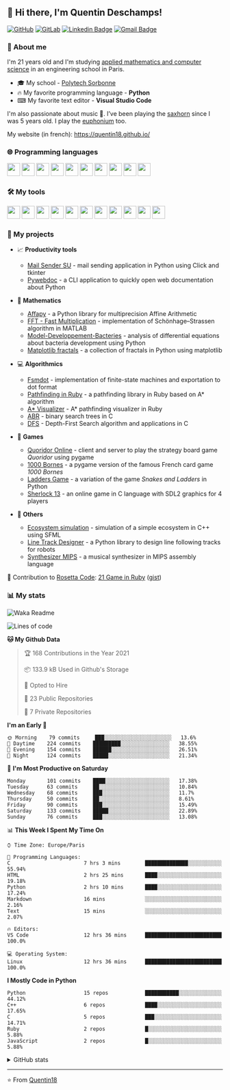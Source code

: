 ## 👋 Hi there, I'm Quentin Deschamps!

[![GitHub](https://img.shields.io/badge/-GitHub-181717?style=flat-square&logo=github&link=https://github.com/Quentin18/)](https://github.com/Quentin18/)
[![GitLab](https://img.shields.io/badge/-GitLab-FCA121?style=flat-square&logo=gitlab&link=https://gitlab.lip6.fr/deschampsq/)](https://gitlab.lip6.fr/deschampsq/)
[![Linkedin Badge](https://img.shields.io/badge/-LinkedIn-blue?style=flat-square&logo=Linkedin&logoColor=white&link=https://www.linkedin.com/in/quentin-deschamps18/)](https://www.linkedin.com/in/quentin-deschamps18/) 
[![Gmail Badge](https://img.shields.io/badge/-Gmail-c14438?style=flat-square&logo=Gmail&logoColor=white&link=mailto:quentindeschamps18@gmail.com)](mailto:quentindeschamps18@gmail.com)


### 🧐 About me
I'm 21 years old and I'm studying [applied mathematics and computer science](https://www.polytech.sorbonne-universite.fr/formations/mathematiques-appliques-et-informatique) in an engineering school in Paris.
<!-- I'm currently looking for an internship 🔎. -->

- 🎓 My school - [Polytech Sorbonne](https://www.polytech.sorbonne-universite.fr)
- 🔥 My favorite programming language - **Python**
- ⌨ My favorite text editor - **Visual Studio Code**

I'm also passionate about music 🎵. I’ve been playing the [saxhorn](https://en.wikipedia.org/wiki/Saxhorn) since I was 5 years old. I play the [euphonium](https://en.wikipedia.org/wiki/Euphonium) too.

My website (in french): https://quentin18.github.io/

### 🌐 Programming languages
<code><img height="30" src="https://cdn.worldvectorlogo.com/logos/python-5.svg"></code>
<code><img height="30" src="https://cdn.worldvectorlogo.com/logos/ruby.svg"></code>
<code><img height="30" src="https://cdn.worldvectorlogo.com/logos/c-2975.svg"></code>
<code><img height="30" src="https://cdn.worldvectorlogo.com/logos/c.svg"></code>
<code><img height="30" src="https://cdn.worldvectorlogo.com/logos/latex.svg"></code>
<code><img height="30" src="https://upload.wikimedia.org/wikipedia/commons/2/21/Matlab_Logo.png"></code>
<code><img height="30" src="https://cdn.worldvectorlogo.com/logos/r-lang.svg"></code>
<code><img height="30" src="https://upload.wikimedia.org/wikipedia/commons/b/b6/Fortran.png"></code>
<code><img height="30" src="https://cdn.svgporn.com/logos/html-5.svg"></code>
<code><img height="30" src="https://cdn.svgporn.com/logos/css-3.svg"></code>

### 🛠️ My tools
<code><img height="30" src="https://cdn.svgporn.com/logos/visual-studio-code.svg"></code>
<code><img height="30" src="https://cdn.worldvectorlogo.com/logos/atom-4.svg"></code>
<code><img height="30" src="https://cdn.svgporn.com/logos/git-icon.svg"></code>
<code><img height="30" src="https://cdn.worldvectorlogo.com/logos/github-icon-1.svg"></code>
<code><img height="30" src="https://cdn.worldvectorlogo.com/logos/gitlab.svg"></code>
<code><img height="30" src="https://pypi.org/static/images/twitter.90915068.jpg"></code>
<code><img height="30" src="https://cdn.worldvectorlogo.com/logos/rubygems.svg"></code>
<code><img height="30" src="https://cdn.worldvectorlogo.com/logos/travis-ci.svg"></code>
<code><img height="30" src="https://cdn.overleaf.com/img/ol-brand/overleaf_og_logo.png"></code>
<code><img height="30" src="https://cdn.worldvectorlogo.com/logos/ubuntu-4.svg"></code>
<code><img height="30" src="https://pbs.twimg.com/profile_images/525686734760067072/OhsWgbsr.png"></code>

### 🚀 My projects
- 📈 **Productivity tools**

    * [Mail Sender SU](https://github.com/Quentin18/Mail-Sender-Sorbonne-Universite) - mail sending application in Python using Click and tkinter
    * [Pywebdoc](https://github.com/Quentin18/pywebdoc) - a CLI application to quickly open web documentation about Python

- 🔢 **Mathematics**

    * [Affapy](https://gitlab.lip6.fr/hilaire/affapy) - a Python library for multiprecision Affine Arithmetic
    * [FFT - Fast Multiplication](https://github.com/Quentin18/fft-fast-multiplication) - implementation of Schönhage–Strassen algorithm in MATLAB
    * [Model-Developpement-Bacteries](https://github.com/Quentin18/Model-Developpement-Bacteries) - analysis of differential equations about bacteria development using Python
    * [Matplotlib fractals](https://github.com/Quentin18/Matplotlib-fractals) - a collection of fractals in Python using matplotlib

- 💻 **Algorithmics**

    * [Fsmdot](https://github.com/Quentin18/fsmdot) - implementation of finite-state machines and exportation to dot format
    * [Pathfinding in Ruby](https://github.com/Quentin18/pathfinding.rb) - a pathfinding library in Ruby based on A* algorithm
    * [A* Visualizer](https://github.com/Quentin18/astar-visualizer) - A* pathfinding visualizer in Ruby
    * [ABR](https://github.com/Quentin18/ABR) - binary search trees in C
    * [DFS](https://github.com/Quentin18/DFS) - Depth-First Search algorithm and applications in C

- 🎲 **Games**

    * [Quoridor Online](https://github.com/Quentin18/Quoridor-Online) - client and server to play the strategy board game *Quoridor* using pygame
    * [1000 Bornes](https://github.com/Quentin18/1000-Bornes) - a pygame version of the famous French card game *1000 Bornes*
    * [Ladders Game](https://github.com/Quentin18/Ladders-Game) - a variation of the game *Snakes and Ladders* in Python
    * [Sherlock 13](https://github.com/Quentin18/Sherlock13) - an online game in C language with SDL2 graphics for 4 players

- 📌 **Others**

    * [Ecosystem simulation](https://github.com/Quentin18/ecosystem) - simulation of a simple ecosystem in C++ using SFML
    * [Line Track Designer](https://github.com/Quentin18/Line-Track-Designer) - a Python library to design line following tracks for robots
    * [Synthesizer MIPS](https://github.com/Quentin18/Synthesizer-MIPS) - a musical synthesizer in MIPS assembly language

🔗 Contribution to [Rosetta Code](http://rosettacode.org/wiki/Rosetta_Code): [21 Game in Ruby](http://rosettacode.org/wiki/21_Game#Ruby) ([gist](https://gist.github.com/Quentin18/095ad051a84028c7ca65762c07730ef8))

### 📊 My stats
![Waka Readme](https://github.com/Quentin18/Quentin18/workflows/Waka%20Readme/badge.svg)

<!--START_SECTION:waka-->
![Lines of code](https://img.shields.io/badge/From%20Hello%20World%20I%27ve%20Written-384970%20lines%20of%20code-blue)

**🐱 My Github Data** 

> 🏆 168 Contributions in the Year 2021
 > 
> 📦 133.9 kB Used in Github's Storage 
 > 
> 💼 Opted to Hire
 > 
> 📜 23 Public Repositories 
 > 
> 🔑 7 Private Repositories  
 > 
**I'm an Early 🐤** 

```text
🌞 Morning    79 commits     ███░░░░░░░░░░░░░░░░░░░░░░   13.6% 
🌆 Daytime    224 commits    █████████░░░░░░░░░░░░░░░░   38.55% 
🌃 Evening    154 commits    ██████░░░░░░░░░░░░░░░░░░░   26.51% 
🌙 Night      124 commits    █████░░░░░░░░░░░░░░░░░░░░   21.34%

```
📅 **I'm Most Productive on Saturday** 

```text
Monday       101 commits    ████░░░░░░░░░░░░░░░░░░░░░   17.38% 
Tuesday      63 commits     ██░░░░░░░░░░░░░░░░░░░░░░░   10.84% 
Wednesday    68 commits     ███░░░░░░░░░░░░░░░░░░░░░░   11.7% 
Thursday     50 commits     ██░░░░░░░░░░░░░░░░░░░░░░░   8.61% 
Friday       90 commits     ███░░░░░░░░░░░░░░░░░░░░░░   15.49% 
Saturday     133 commits    █████░░░░░░░░░░░░░░░░░░░░   22.89% 
Sunday       76 commits     ███░░░░░░░░░░░░░░░░░░░░░░   13.08%

```


📊 **This Week I Spent My Time On** 

```text
⌚︎ Time Zone: Europe/Paris

💬 Programming Languages: 
C                        7 hrs 3 mins        ██████████████░░░░░░░░░░░   55.94% 
HTML                     2 hrs 25 mins       ████░░░░░░░░░░░░░░░░░░░░░   19.18% 
Python                   2 hrs 10 mins       ████░░░░░░░░░░░░░░░░░░░░░   17.24% 
Markdown                 16 mins             ░░░░░░░░░░░░░░░░░░░░░░░░░   2.16% 
Text                     15 mins             ░░░░░░░░░░░░░░░░░░░░░░░░░   2.07%

🔥 Editors: 
VS Code                  12 hrs 36 mins      █████████████████████████   100.0%

💻 Operating System: 
Linux                    12 hrs 36 mins      █████████████████████████   100.0%

```

**I Mostly Code in Python** 

```text
Python                   15 repos            ███████████░░░░░░░░░░░░░░   44.12% 
C++                      6 repos             ████░░░░░░░░░░░░░░░░░░░░░   17.65% 
C                        5 repos             ███░░░░░░░░░░░░░░░░░░░░░░   14.71% 
Ruby                     2 repos             █░░░░░░░░░░░░░░░░░░░░░░░░   5.88% 
JavaScript               2 repos             █░░░░░░░░░░░░░░░░░░░░░░░░   5.88%

```



<!--END_SECTION:waka-->

<details>
<summary>GitHub stats</summary>
  <p align = "center">
    <img src="https://github-readme-stats.vercel.app/api?username=Quentin18&hide=prs,issues,contribs&include_all_commits=true&show_icons=true&theme=radical" alt="Quentin18's github stats" />
    <img src="https://github-readme-stats.vercel.app/api/top-langs/?username=Quentin18&layout=compact&theme=radical" />
  </p>
</details>

---
⭐️ From [Quentin18](https://github.com/Quentin18)
